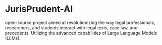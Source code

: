 # JurisPrudent-AI
 open-source project aimed at revolutionizing the way legal professionals, researchers, and students interact with legal texts, case law, and precedents. Utilizing the advanced capabilities of Large Language Models (LLMs).
